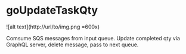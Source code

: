 # goUpdateTaskQty

![alt text](http://url/to/img.png =600x)

Comsume SQS messages from input queue. Update completed qty via GraphQL server, delete message, pass to next queue.
